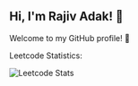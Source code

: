 ## Hi, I'm Rajiv Adak! 👋

Welcome to my GitHub profile! 🌟

Leetcode Statistics:

![Leetcode Stats](https://leetcard.jacoblin.cool/rajivadak26)

<!--
**rajivadak/rajivadak** is a ✨ _special_ ✨ repository because its `README.md` (this file) appears on your GitHub profile.

Here are some ideas to get you started:

- 🔭 I’m currently working on ...
- 🌱 I’m currently learning ...
- 👯 I’m looking to collaborate on ...
- 🤔 I’m looking for help with ...
- 💬 Ask me about ...
- 📫 How to reach me: ...
- 😄 Pronouns: ...
- ⚡ Fun fact: ...
-->
